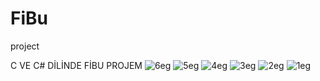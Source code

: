 # FiBu
 project

 C VE C# DİLİNDE FİBU PROJEM
![6eg](https://github.com/selinpir/FiBu/assets/113732977/47b9f662-0bfd-4093-954d-ea904804d4ee)
![5eg](https://github.com/selinpir/FiBu/assets/113732977/9f293915-b150-4dfc-8249-a2ac88dee078)
![4eg](https://github.com/selinpir/FiBu/assets/113732977/7834facd-9dee-40d3-a025-0b6884a14537)
![3eg](https://github.com/selinpir/FiBu/assets/113732977/63e1cb64-d9e1-4403-a017-3a06290eac9b)
![2eg](https://github.com/selinpir/FiBu/assets/113732977/cfef6d29-03da-48f9-ab41-685686260733)
![1eg](https://github.com/selinpir/FiBu/assets/113732977/e21c8a2a-8836-4299-8414-4c8be80d3eea)
